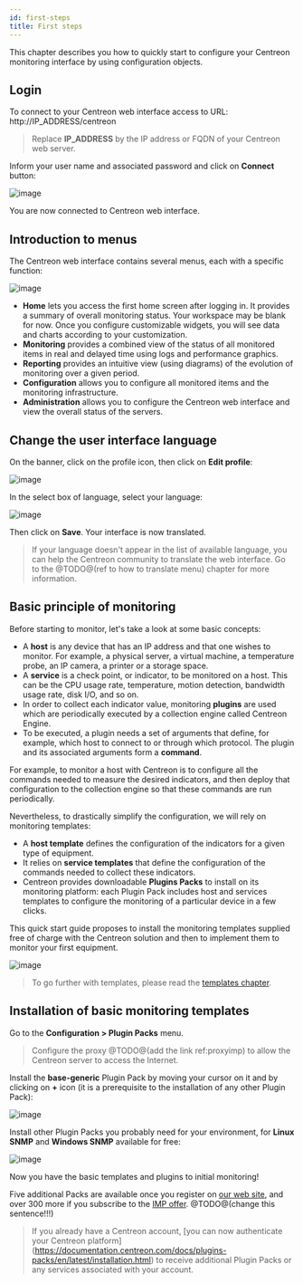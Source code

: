 ```yaml
---
id: first-steps
title: First steps
---
```


This chapter describes you how to quickly start to configure your Centreon monitoring interface by using configuration
objects.

## Login

To connect to your Centreon web interface access to URL: http://IP_ADDRESS/centreon

> Replace **IP_ADDRESS** by the IP address or FQDN of your Centreon web server.

Inform your user name and associated password and click on **Connect** button:

![image](assets/tutorials/aconnection.png)

You are now connected to Centreon web interface.

## Introduction to menus

The Centreon web interface contains several menus, each with a specific function:

![image](assets/tutorials/amenu.png)

* **Home** lets you access the first home screen after logging in. It provides a summary of overall monitoring status.
  Your workspace may be blank for now. Once you configure customizable widgets, you will see data and charts according
  to your customization.
* **Monitoring** provides a combined view of the status of all monitored items in real and delayed time using logs and
  performance graphics.
* **Reporting** provides an intuitive view (using diagrams) of the evolution of monitoring over a given period.
* **Configuration** allows you to configure all monitored items and the monitoring infrastructure.
* **Administration** allows you to configure the Centreon web interface and view the overall status of the servers.

## Change the user interface language

On the banner, click on the profile icon, then click on **Edit profile**:

![image](assets/tutorials/change_language_1.png)

In the select box of language, select your language:

![image](assets/tutorials/change_language_2.png)

Then click on **Save**. Your interface is now translated.

> If your language doesn't appear in the list of available language, you can help the Centreon community to translate
> the web interface. Go to the @TODO@(ref to how to translate menu) chapter for more information.

## Basic principle of monitoring

Before starting to monitor, let's take a look at some basic concepts:

* A **host** is any device that has an IP address and that one wishes to monitor. For example, a physical server, a
  virtual machine, a temperature probe, an IP camera, a printer or a storage space.
* A **service** is a check point, or indicator, to be monitored on a host. This can be the CPU usage rate, temperature,
  motion detection, bandwidth usage rate, disk I/O, and so on.
* In order to collect each indicator value, monitoring **plugins** are used which are periodically executed by a
  collection engine called Centreon Engine.
* To be executed, a plugin needs a set of arguments that define, for example, which host to connect to or through which protocol.
  The plugin and its associated arguments form a **command**.

For example, to monitor a host with Centreon is to configure all the commands needed to measure the desired indicators,
and then deploy that configuration to the collection engine so that these commands are run periodically.

Nevertheless, to drastically simplify the configuration, we will rely on monitoring templates:

* A **host template** defines the configuration of the indicators for a given type of equipment.
* It relies on **service templates** that define the configuration of the commands needed to collect these indicators.
* Centreon provides downloadable **Plugins Packs** to install on its monitoring platform: each Plugin Pack includes host
  and services templates to configure the monitoring of a particular device in a few clicks.

This quick start guide proposes to install the monitoring templates supplied free of charge with the Centreon solution
and then to implement them to monitor your first equipment.

![image](assets/tutorials/host_service_command.png)

> To go further with templates, please read the [templates chapter](../monitoring/templates#definition).

## Installation of basic monitoring templates

Go to the **Configuration \> Plugin Packs** menu.

> Configure the proxy @TODO@(add the link ref:proxyimp) to allow the Centreon server to access the Internet.

Install the **base-generic** Plugin Pack by moving your cursor on it and by clicking on **+** icon (it is a prerequisite
to the installation of any other Plugin Pack):

![image](assets/tutorials/pp_base_generic.png)

Install other Plugin Packs you probably need for your environment, for **Linux SNMP** and **Windows SNMP** available
for free:

![image](assets/tutorials/pp_install_basic.gif)

Now you have the basic templates and plugins to initial monitoring!

Five additional Packs are available once you register on [our web site](https://store.centreon.com), and over 300
more if you subscribe to the [IMP offer](https://store.centreon.com). @TODO@(change this sentence!!!)

> If you already have a Centreon account, [you can now authenticate your Centreon platform]
> (https://documentation.centreon.com/docs/plugins-packs/en/latest/installation.html)
> to receive additional Plugin Packs or any services associated with your account.
